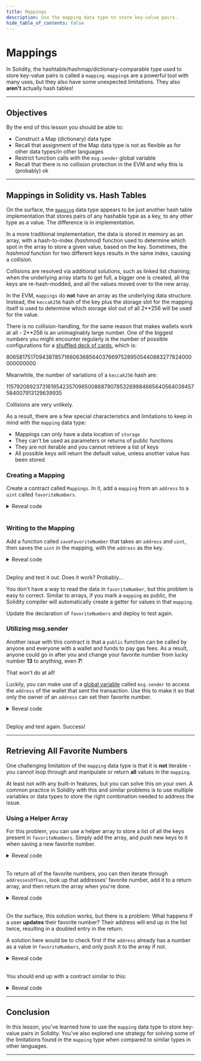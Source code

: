 ```yaml
---
title: Mappings
description: Use the mapping data type to store key-value pairs.
hide_table_of_contents: false
---
```


# Mappings

In Solidity, the hashtable/hashmap/dictionary-comparable type used to store key-value pairs is called a `mapping`. `mapping`s are a powerful tool with many uses, but they also have some unexpected limitations. They also **aren't** actually hash tables!

---

## Objectives

By the end of this lesson you should be able to:

- Construct a Map (dictionary) data type
- Recall that assignment of the Map data type is not as flexible as for other data types/in other languages
- Restrict function calls with the `msg.sender` global variable
- Recall that there is no collision protection in the EVM and why this is (probably) ok

---

## Mappings in Solidity vs. Hash Tables

On the surface, the [`mapping`] data type appears to be just another hash table implementation that stores pairs of any hashable type as a key, to any other type as a value. The difference is in implementation.

In a more traditional implementation, the data is stored in memory as an array, with a hash-to-index _(hashmod)_ function used to determine which spot in the array to store a given value, based on the key. Sometimes, the _hashmod_ function for two different keys results in the same index, causing a _collision_.

Collisions are resolved via additional solutions, such as linked list chaining; when the underlying array starts to get full, a bigger one is created, all the keys are re-hash-modded, and all the values moved over to the new array.

In the EVM, `mappings` do **not** have an array as the underlying data structure. Instead, the `keccak256` hash of the key plus the storage slot for the mapping itself is used to determine which storage slot out of all 2\*\*256 will be used for the value.

There is no collision-handling, for the same reason that makes wallets work at all - 2\*\*256 is an unimaginably large number. One of the biggest numbers you might encounter regularly is the number of possible configurations for a [shuffled deck of cards], which is:

80658175170943878571660636856403766975289505440883277824000000000000

Meanwhile, the number of variations of a `keccak256` hash are:

115792089237316195423570985008687907853269984665640564039457584007913129639935

Collisions are very unlikely.

As a result, there are a few special characteristics and limitations to keep in mind with the `mapping` data type:

- Mappings can only have a data location of `storage`
- They can't be used as parameters or returns of public functions
- They are not iterable and you cannot retrieve a list of keys
- All possible keys will return the default value, unless another value has been stored

### Creating a Mapping

Create a contract called `Mappings`. In it, add a `mapping` from an `address` to a `uint` called `favoriteNumbers`.

<details>

<summary>Reveal code</summary>

```solidity
contract Mappings {
    mapping (address => uint) favoriteNumbers;
}
```

</details>

<br/>

### Writing to the Mapping

Add a function called `saveFavoriteNumber` that takes an `address` and `uint`, then saves the `uint` in the mapping, with the `address` as the key.

<details>

<summary>Reveal code</summary>

```solidity
function saveFavoriteNumber(address _address, uint _favorite) public {
    favoriteNumbers[_address] = _favorite;
}
```

</details>

<br/>

Deploy and test it out. Does it work? Probably...

You don't have a way to read the data in `favoriteNumber`, but this problem is easy to correct. Similar to arrays, if you mark a `mapping` as public, the Solidity compiler will automatically create a getter for values in that `mapping`.

Update the declaration of `favoriteNumbers` and deploy to test again.

### Utilizing msg.sender

Another issue with this contract is that a `public` function can be called by anyone and everyone with a wallet and funds to pay gas fees. As a result, anyone could go in after you and change your favorite number from lucky number **13** to anything, even **7**!

That won't do at all!

Luckily, you can make use of a [global variable] called `msg.sender` to access the `address` of the wallet that sent the transaction. Use this to make it so that only the owner of an `address` can set their favorite number.

<details>

<summary>Reveal code</summary>

```solidity
function saveFavoriteNumber(uint _favorite) public {
    favoriteNumbers[msg.sender] = _favorite;
}
```

</details>

<br/>

Deploy and test again. Success!

---

## Retrieving All Favorite Numbers

One challenging limitation of the `mapping` data type is that it is **not** iterable - you cannot loop through and manipulate or return **all** values in the `mapping`.

At least not with any built-in features, but you can solve this on your own. A common practice in Solidity with this and similar problems is to use multiple variables or data types to store the right combination needed to address the issue.

### Using a Helper Array

For this problem, you can use a helper array to store a list of all the keys present in `favoriteNumbers`. Simply add the array, and push new keys to it when saving a new favorite number.

<details>

<summary>Reveal code</summary>

```solidity
contract Mappings {
    mapping (address => uint) public favoriteNumbers;
    address[] addressesOfFavs;

    function saveFavoriteNumber(uint _favorite) public {
        favoriteNumbers[msg.sender] = _favorite;
        // Imperfect solution, see below
        addressesOfFavs.push(msg.sender);
    }
}
```

</details>

<br/>

To return all of the favorite numbers, you can then iterate through `addressesOfFavs`, look up that addresses' favorite number, add it to a return array, and then return the array when you're done.


<details>

<summary>Reveal code</summary>

```solidity
function returnAllFavorites() public view returns (uint[] memory) {
    uint[] memory allFavorites = new uint[](addressesOfFavs.length);

    for(uint i = 0; i < allFavorites.length; i++) {
        allFavorites[i] = favoriteNumbers[addressesOfFavs[i]];
    }

    return allFavorites;
}
```

</details>

<br/>

On the surface, this solution works, but there is a problem: What happens if a user **updates** their favorite number? Their address will end up in the list twice, resulting in a doubled entry in the return.

A solution here would be to check first if the `address` already has a number as a value in `favoriteNumbers`, and only push it to the array if not.

<details>

<summary>Reveal code</summary>

```solidity
function saveFavoriteNumber(uint _favorite) public {
    if(favoriteNumbers[msg.sender] == 0) {
        addressesOfFavs.push(msg.sender);
    }
    favoriteNumbers[msg.sender] = _favorite;
}
```

</details>

<br/>

You should end up with a contract similar to this:

<details>

<summary>Reveal code</summary>

```solidity
pragma solidity 0.8.17;

contract Mappings {
    mapping (address => uint) public favoriteNumbers;
    address[] addressesOfFavs;

    function saveFavoriteNumber(uint _favorite) public {
        if(favoriteNumbers[msg.sender] == 0) {
            addressesOfFavs.push(msg.sender);
        }
        favoriteNumbers[msg.sender] = _favorite;
    }

    function returnAllFavorites() public view returns (uint[] memory) {
        uint[] memory allFavorites = new uint[](addressesOfFavs.length);

        for(uint i = 0; i < allFavorites.length; i++) {
            allFavorites[i] = favoriteNumbers[addressesOfFavs[i]];
        }

        return allFavorites;
    }
}
```

</details>

---

## Conclusion

In this lesson, you've learned how to use the `mapping` data type to store key-value pairs in Solidity. You've also explored one strategy for solving some of the limitations found in the `mapping` type when compared to similar types in other languages.

---

[`mapping`]: https://docs.soliditylang.org/en/v0.8.17/types.html#mapping-types
[hash table]: https://en.wikipedia.org/wiki/Hash_table
[shuffled deck of cards]: https://czep.net/weblog/52cards.html
[global variable]: https://docs.soliditylang.org/en/v0.8.17/units-and-global-variables.html
